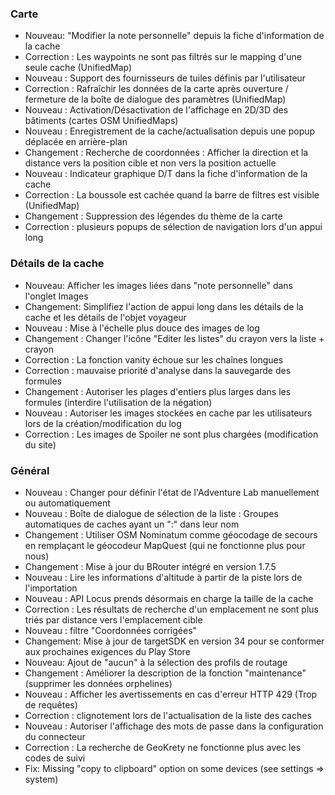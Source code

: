 ### Carte
- Nouveau: "Modifier la note personnelle" depuis la fiche d'information de la cache
- Correction : Les waypoints ne sont pas filtrés sur le mapping d'une seule cache (UnifiedMap)
- Nouveau : Support des fournisseurs de tuiles définis par l'utilisateur
- Correction : Rafraîchir les données de la carte après ouverture / fermeture de la boîte de dialogue des paramètres (UnifiedMap)
- Nouveau : Activation/Désactivation de l'affichage en 2D/3D des bâtiments (cartes OSM UnifiedMaps)
- Nouveau : Enregistrement de la cache/actualisation depuis une popup déplacée en arrière-plan
- Changement : Recherche de coordonnées : Afficher la direction et la distance vers la position cible et non vers la position actuelle
- Nouveau : Indicateur graphique D/T dans la fiche d'information de la cache
- Correction : La boussole est cachée quand la barre de filtres est visible (UnifiedMap)
- Changement : Suppression des légendes du thème de la carte
- Correction : plusieurs popups de sélection de navigation lors d'un appui long

### Détails de la cache
- Nouveau: Afficher les images liées dans "note personnelle" dans l'onglet Images
- Changement: Simplifiez l'action de appui long dans les détails de la cache et les détails de l'objet voyageur
- Nouveau : Mise à l'échelle plus douce des images de log
- Changement : Changer l'icône "Editer les listes" du crayon vers la liste + crayon
- Correction : La fonction vanity échoue sur les chaînes longues
- Correction : mauvaise priorité d'analyse dans la sauvegarde des formules
- Changement : Autoriser les plages d'entiers plus larges dans les formules (interdire l'utilisation de la négation)
- Nouveau : Autoriser les images stockées en cache par les utilisateurs lors de la création/modification du log
- Correction : Les images de Spoiler ne sont plus chargées (modification du site)

### Général
- Nouveau : Changer pour définir l'état de l'Adventure Lab manuellement ou automatiquement
- Nouveau : Boîte de dialogue de sélection de la liste : Groupes automatiques de caches ayant un ":" dans leur nom
- Changement : Utiliser OSM Nominatum comme géocodage de secours en remplaçant le géocodeur MapQuest (qui ne fonctionne plus pour nous)
- Changement : Mise à jour du BRouter intégré en version 1.7.5
- Nouveau : Lire les informations d'altitude à partir de la piste lors de l'importation
- Nouveau : API Locus prends désormais en charge la taille de la cache
- Correction : Les résultats de recherche d'un emplacement ne sont plus triés par distance vers l'emplacement cible
- Nouveau : filtre "Coordonnées corrigées"
- Changement: Mise à jour de targetSDK en version 34 pour se conformer aux prochaines exigences du Play Store
- Nouveau: Ajout de "aucun" à la sélection des profils de routage
- Changement : Améliorer la description de la fonction "maintenance" (supprimer les données orphelines)
- Nouveau : Afficher les avertissements en cas d'erreur HTTP 429 (Trop de requêtes)
- Correction : clignotement lors de l'actualisation de la liste des caches
- Nouveau : Autoriser l'affichage des mots de passe dans la configuration du connecteur
- Correction : La recherche de GeoKrety ne fonctionne plus avec les codes de suivi
- Fix: Missing "copy to clipboard" option on some devices (see settings => system)
